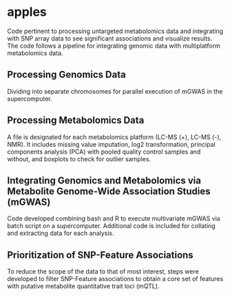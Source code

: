 # apples
Code pertinent to processing untargeted metabolomics data and integrating with SNP array data to see significant associations and visualize results. The code follows a pipeline for integrating genomic data with multiplatform metabolomics data.

## Processing Genomics Data
Dividing into separate chromosomes for parallel execution of mGWAS in the supercomputer.

## Processing Metabolomics Data
A file is designated for each metabolomics platform (LC-MS (+), LC-MS (-), NMR). It includes missing value imputation, log2 transformation, principal components analysis (PCA) with pooled quality control samples and without, and boxplots to check for outlier samples.

## Integrating Genomics and Metabolomics via Metabolite Genome-Wide Association Studies (mGWAS)
Code developed combining bash and R to execute multivariate mGWAS via batch script on a supercomputer. Additional code is included for collating and extracting data for each analysis.

## Prioritization of SNP-Feature Associations
To reduce the scope of the data to that of most interest, steps were developed to filter SNP-Feature associations to obtain a core set of features with putative metabolite quantitative trait loci (mQTL).